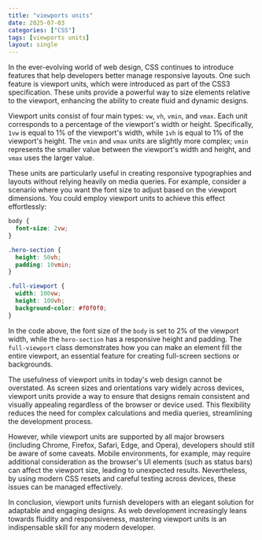 ```yaml
---
title: "viewports units"
date: 2025-07-03
categories: ["CSS"]
tags: [viewports units]
layout: single
---
```


In the ever-evolving world of web design, CSS continues to introduce features that help developers better manage responsive layouts. One such feature is viewport units, which were introduced as part of the CSS3 specification. These units provide a powerful way to size elements relative to the viewport, enhancing the ability to create fluid and dynamic designs.

Viewport units consist of four main types: `vw`, `vh`, `vmin`, and `vmax`. Each unit corresponds to a percentage of the viewport's width or height. Specifically, `1vw` is equal to 1% of the viewport's width, while `1vh` is equal to 1% of the viewport's height. The `vmin` and `vmax` units are slightly more complex; `vmin` represents the smaller value between the viewport's width and height, and `vmax` uses the larger value.

These units are particularly useful in creating responsive typographies and layouts without relying heavily on media queries. For example, consider a scenario where you want the font size to adjust based on the viewport dimensions. You could employ viewport units to achieve this effect effortlessly:

```css
body {
  font-size: 2vw;
}

.hero-section {
  height: 50vh;
  padding: 10vmin;
}

.full-viewport {
  width: 100vw;
  height: 100vh;
  background-color: #f0f0f0;
}
```

In the code above, the font size of the `body` is set to 2% of the viewport width, while the `hero-section` has a responsive height and padding. The `full-viewport` class demonstrates how you can make an element fill the entire viewport, an essential feature for creating full-screen sections or backgrounds.

The usefulness of viewport units in today's web design cannot be overstated. As screen sizes and orientations vary widely across devices, viewport units provide a way to ensure that designs remain consistent and visually appealing regardless of the browser or device used. This flexibility reduces the need for complex calculations and media queries, streamlining the development process.

However, while viewport units are supported by all major browsers (including Chrome, Firefox, Safari, Edge, and Opera), developers should still be aware of some caveats. Mobile environments, for example, may require additional consideration as the browser's UI elements (such as status bars) can affect the viewport size, leading to unexpected results. Nevertheless, by using modern CSS resets and careful testing across devices, these issues can be managed effectively.

In conclusion, viewport units furnish developers with an elegant solution for adaptable and engaging designs. As web development increasingly leans towards fluidity and responsiveness, mastering viewport units is an indispensable skill for any modern developer.
